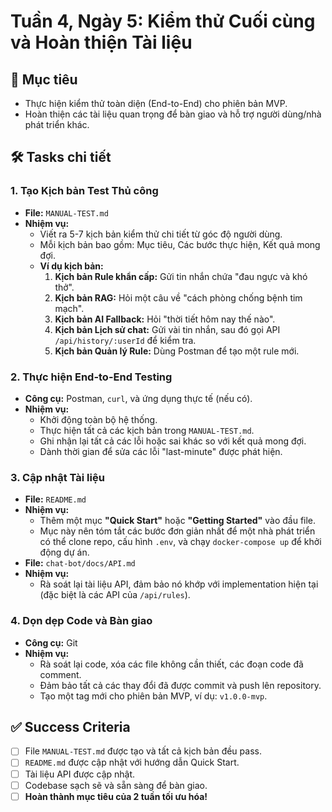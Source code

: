 # Tuần 4, Ngày 5: Kiểm thử Cuối cùng và Hoàn thiện Tài liệu

## 🎯 Mục tiêu

- Thực hiện kiểm thử toàn diện (End-to-End) cho phiên bản MVP.
- Hoàn thiện các tài liệu quan trọng để bàn giao và hỗ trợ người dùng/nhà phát triển khác.

## 🛠️ Tasks chi tiết

### 1. Tạo Kịch bản Test Thủ công
- **File:** `MANUAL-TEST.md`
- **Nhiệm vụ:**
    - Viết ra 5-7 kịch bản kiểm thử chi tiết từ góc độ người dùng.
    - Mỗi kịch bản bao gồm: Mục tiêu, Các bước thực hiện, Kết quả mong đợi.
    - **Ví dụ kịch bản:**
        1.  **Kịch bản Rule khẩn cấp:** Gửi tin nhắn chứa "đau ngực và khó thở".
        2.  **Kịch bản RAG:** Hỏi một câu về "cách phòng chống bệnh tim mạch".
        3.  **Kịch bản AI Fallback:** Hỏi "thời tiết hôm nay thế nào".
        4.  **Kịch bản Lịch sử chat:** Gửi vài tin nhắn, sau đó gọi API `/api/history/:userId` để kiểm tra.
        5.  **Kịch bản Quản lý Rule:** Dùng Postman để tạo một rule mới.

### 2. Thực hiện End-to-End Testing
- **Công cụ:** Postman, `curl`, và ứng dụng thực tế (nếu có).
- **Nhiệm vụ:**
    - Khởi động toàn bộ hệ thống.
    - Thực hiện tất cả các kịch bản trong `MANUAL-TEST.md`.
    - Ghi nhận lại tất cả các lỗi hoặc sai khác so với kết quả mong đợi.
    - Dành thời gian để sửa các lỗi "last-minute" được phát hiện.

### 3. Cập nhật Tài liệu
- **File:** `README.md`
- **Nhiệm vụ:**
    - Thêm một mục **"Quick Start"** hoặc **"Getting Started"** vào đầu file.
    - Mục này nên tóm tắt các bước đơn giản nhất để một nhà phát triển có thể clone repo, cấu hình `.env`, và chạy `docker-compose up` để khởi động dự án.
- **File:** `chat-bot/docs/API.md`
- **Nhiệm vụ:**
    - Rà soát lại tài liệu API, đảm bảo nó khớp với implementation hiện tại (đặc biệt là các API của `/api/rules`).

### 4. Dọn dẹp Code và Bàn giao
- **Công cụ:** Git
- **Nhiệm vụ:**
    - Rà soát lại code, xóa các file không cần thiết, các đoạn code đã comment.
    - Đảm bảo tất cả các thay đổi đã được commit và push lên repository.
    - Tạo một tag mới cho phiên bản MVP, ví dụ: `v1.0.0-mvp`.

## ✅ Success Criteria
- [ ] File `MANUAL-TEST.md` được tạo và tất cả kịch bản đều pass.
- [ ] `README.md` được cập nhật với hướng dẫn Quick Start.
- [ ] Tài liệu API được cập nhật.
- [ ] Codebase sạch sẽ và sẵn sàng để bàn giao.
- [ ] **Hoàn thành mục tiêu của 2 tuần tối ưu hóa!**